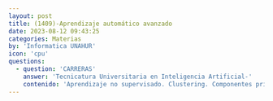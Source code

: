 ```yaml
---
layout: post
title: (1409)-Aprendizaje automático avanzado
date: 2023-08-12 09:43:25
categories: Materias
by: 'Informatica UNAHUR'
icon: 'cpu'
questions:
  - question: 'CARRERAS'
    answer: 'Tecnicatura Universitaria en Inteligencia Artificial-'
    contenido: 'Aprendizaje no supervisado. Clustering. Componentes principales. Aprendizaje profundo. Codificadores y decodificadores. Auto-codificadores. Autocodificadores-variacionales. Redes convolucionales. Redes generativas antagónicas (GAN). Transformers y attentions. Arquitectura. Entrada, salida. Tipos. Variantes. Aplicaciones en tratamiento de textos, imágenes, lenguaje natural, audio.'
---
```

